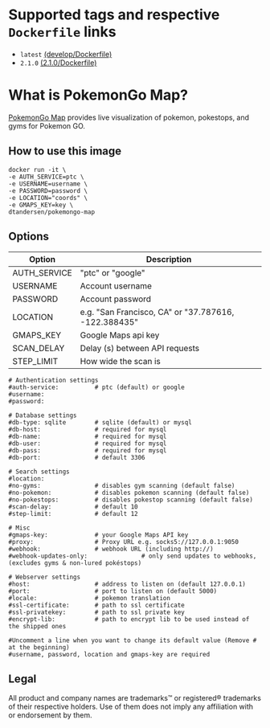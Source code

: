 # Supported tags and respective `Dockerfile` links

- `latest` [(develop/Dockerfile)](https://github.com/dtandersen/pokemongo-map-docker/blob/master/Dockerfile)
- `2.1.0` [(2.1.0/Dockerfile)](https://github.com/dtandersen/pokemongo-map-docker/blob/2.1.0/Dockerfile)

# What is PokemonGo Map?

[PokemonGo Map](https://github.com/AHAAAAAAA/PokemonGo-Map) provides live visualization of pokemon, pokestops, and gyms for Pokemon GO.

## How to use this image

	docker run -it \
	-e AUTH_SERVICE=ptc \
	-e USERNAME=username \
	-e PASSWORD=password \
	-e LOCATION="coords" \
	-e GMAPS_KEY=key \
	dtandersen/pokemongo-map

## Options

| Option | Description |
| ------ | ----------- |
| AUTH_SERVICE | "ptc" or "google" |
| USERNAME     | Account username |
| PASSWORD     | Account password |
| LOCATION     | e.g. "San Francisco, CA" or "37.787616, -122.388435" |
| GMAPS_KEY    | Google Maps api key |
| SCAN_DELAY   | Delay (s) between API requests |
| STEP_LIMIT   | How wide the scan is |

    # Authentication settings
    #auth-service:          # ptc (default) or google
    #username:
    #password:

    # Database settings
    #db-type: sqlite        # sqlite (default) or mysql
    #db-host:               # required for mysql
    #db-name:               # required for mysql
    #db-user:               # required for mysql
    #db-pass:               # required for mysql
    #db-port:               # default 3306

    # Search settings
    #location:
    #no-gyms:               # disables gym scanning (default false)
    #no-pokemon:            # disables pokemon scanning (default false)
    #no-pokestops:          # disables pokestop scanning (default false)
    #scan-delay:            # default 10
    #step-limit:            # default 12

    # Misc
    #gmaps-key:             # your Google Maps API key
    #proxy:                 # Proxy URL e.g. socks5://127.0.0.1:9050
    #webhook:               # webhook URL (including http://)
    #webhook-updates-only:               # only send updates to webhooks, (excludes gyms & non-lured pokéstops)

    # Webserver settings
    #host:                  # address to listen on (default 127.0.0.1)
    #port:                  # port to listen on (default 5000)
    #locale:                # pokemon translation
    #ssl-certificate:       # path to ssl certificate
    #ssl-privatekey:        # path to ssl private key
    #encrypt-lib:           # path to encrypt lib to be used instead of the shipped ones

    #Uncomment a line when you want to change its default value (Remove # at the beginning)
    #username, password, location and gmaps-key are required

## Legal

All product and company names are trademarks™ or registered® trademarks of their respective holders. Use of them does not imply any affiliation with or endorsement by them.
